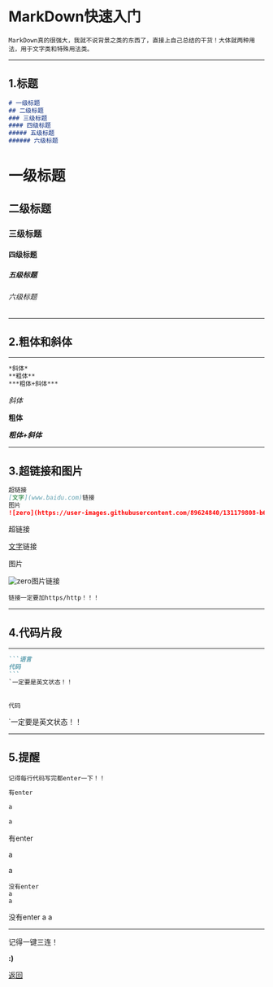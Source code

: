 # MarkDown快速入门
```
MarkDown真的很强大，我就不说背景之类的东西了，直接上自己总结的干货！大体就两种用法，用于文字类和特殊用法类。
```
***
## 1.标题
```MarkDown
# 一级标题
## 二级标题
### 三级标题
#### 四级标题
##### 五级标题
###### 六级标题
```
# 一级标题

## 二级标题

### 三级标题

#### 四级标题

##### 五级标题

###### 六级标题
***
## 2.粗体和斜体
***
```MarkDown
*斜体*
**粗体**
***粗体+斜体***
```
*斜体*

**粗体**

***粗体+斜体***
***
## 3.超链接和图片
```MarkDown
超链接
[文字](www.baidu.com)链接
图片
![zero](https://user-images.githubusercontent.com/89624840/131179808-b69fe017-c2bc-45a6-bc89-f83803047173.png)图片链接
```
超链接

[文字](https://www.baidu.com)链接

图片

![zero](https://user-images.githubusercontent.com/89624840/131179808-b69fe017-c2bc-45a6-bc89-f83803047173.png)图片链接

```
链接一定要加https/http！！！
```
***
## 4.代码片段
***
````markdown
```语言
代码
```
`一定要是英文状态！！
````

```语言

代码

```

`一定要是英文状态！！

***
## 5.提醒
```
记得每行代码写完都enter一下！！
```
```markdown
有enter

a

a
```
有enter

a

a

```
没有enter
a
a
```

没有enter
a
a

***
记得一键三连！

**:)**

[返回](https://zlc1003.github.io/zero/b/markdown/new.html)
